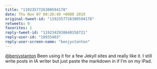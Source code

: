 ```yaml
---
title: "1192357726300594178"
date: Thu Nov 07 08:26:49 +0000 2019
original-tweet-id: "1192357726300594178"
retweets: 0
favorites: 1
reply-tweet-id: "1192342938640158721"
reply-user-id: "18935403"
reply-user-screen-name: "benjystanton"
---
```

<a href="https://twitter.com/benjystanton">@benjystanton</a> Been using it for a few Jekyll sites and really like it. I still write posts in IA writer but just paste the markdown in if I’m on my iPad.
